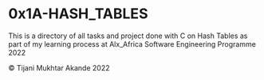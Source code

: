 # 0x1A-HASH_TABLES

This is a directory of all tasks and project done with C on Hash Tables as part of my learning process at Alx_Africa Software Engineering Programme 2022

© Tijani Mukhtar Akande 2022